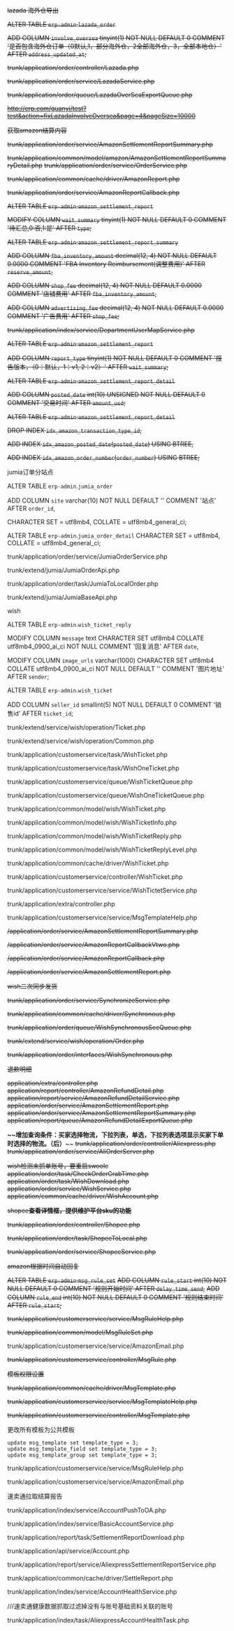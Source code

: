 ~~lazada 海外仓导出~~

~~ALTER TABLE `erp-admin`.`lazada_order`~~ 

~~ADD COLUMN `involve_oversea` tinyint(1) NOT NULL DEFAULT 0 COMMENT '是否包含海外仓订单（0默认,1，部分海外仓，2全部海外仓，3，全部本地仓）' AFTER `address_updated_at`;~~

~~trunk/application/order/controller/Lazada.php~~

~~trunk/application/order/service/LazadaService.php~~

~~trunk/application/order/queue/LazadaOverSeaExportQueue.php~~


~~<http://erp.com/guanyi/test?test&action=fixLazadaInvolveOversea&page=4&pageSize=10000>~~


~~获取amazon结算内容~~

~~trunk/application/order/service/AmazonSettlementReportSummary.php~~


~~trunk/application/common/model/amazon/AmazonSettlementReportSummaryDetail.php~~
~~trunk/application/order/service/OrderService.php~~

~~trunk/application/common/cache/driver/AmazonReport.php~~

~~trunk/application/order/service/AmazonReportCallback.php~~



~~ALTER TABLE `erp-admin`.`amazon_settlement_report`~~ 

~~MODIFY COLUMN `wait_summary` tinyint(1) NOT NULL DEFAULT 0 COMMENT '待汇总,0:否,1:是' AFTER `type`;~~



~~ALTER TABLE `erp-admin`.`amazon_settlement_report_summary`~~ 

~~ADD COLUMN `fba_inventory_amount` decimal(12, 4) NOT NULL DEFAULT 0.0000 COMMENT 'FBA Inventory Reimbursement(调整费用)' AFTER `reserve_amount`,~~

~~ADD COLUMN `shop_fee` decimal(12, 4) NOT NULL DEFAULT 0.0000 COMMENT '店铺费用' AFTER `fba_inventory_amount`,~~

~~ADD COLUMN `advertising_fee` decimal(12, 4) NOT NULL DEFAULT 0.0000 COMMENT '广告费用' AFTER `shop_fee`;~~


~~trunk/application/index/service/DepartmentUserMapService.php~~

~~ALTER TABLE `erp-admin`.`amazon_settlement_report`~~ 

~~ADD COLUMN `report_type` tinyint(1) NOT NULL DEFAULT 0 COMMENT '报告版本，（0：默认，1：v1, 2：v2）' AFTER `wait_summary`;~~

~~ALTER TABLE `erp-admin`.`amazon_settlement_report_detail`~~ 

~~ADD COLUMN `posted_date` int(10) UNSIGNED NOT NULL DEFAULT 0 COMMENT '交易时间' AFTER `amount_usd`;~~


~~ALTER TABLE `erp-admin`.`amazon_settlement_report_detail`~~ 

~~DROP INDEX `idx_amazon_transaction_type_id`,~~

~~ADD INDEX `idx_amazon_posted_date`(`posted_date`) USING BTREE,~~

~~ADD INDEX `idx_amazon_order_number`(`order_number`) USING BTREE;~~



jumia订单分站点

ALTER TABLE `erp-admin`.`jumia_order` 

ADD COLUMN `site` varchar(10) NOT NULL DEFAULT '' COMMENT '站点' AFTER `order_id`,

CHARACTER SET = utf8mb4, COLLATE = utf8mb4_general_ci;

ALTER TABLE `erp-admin`.`jumia_order_detail` CHARACTER SET = utf8mb4, COLLATE = utf8mb4_general_ci;



trunk/application/order/service/JumiaOrderService.php

trunk/extend/jumia/JumiaOrderApi.php

trunk/application/order/task/JumiaToLocalOrder.php

trunk/extend/jumia/JumiaBaseApi.php



wish

ALTER TABLE `erp-admin`.`wish_ticket_reply` 

MODIFY COLUMN `message` text CHARACTER SET utf8mb4 COLLATE utf8mb4_0900_ai_ci NOT NULL COMMENT '回复消息' AFTER `date`,

MODIFY COLUMN `image_urls` varchar(1000) CHARACTER SET utf8mb4 COLLATE utf8mb4_0900_ai_ci NOT NULL DEFAULT '' COMMENT '图片地址' AFTER `sender`;



ALTER TABLE `erp-admin`.`wish_ticket` 

ADD COLUMN `seller_id` smallint(5) NOT NULL DEFAULT 0 COMMENT '销售id' AFTER `ticket_id`;





trunk/extend/service/wish/operation/Ticket.php

trunk/extend/service/wish/operation/Common.php

trunk/application/customerservice/task/WishTicket.php

trunk/application/customerservice/task/WishOneTicket.php

trunk/application/customerservice/queue/WishTicketQueue.php

trunk/application/customerservice/queue/WishOneTicketQueue.php

trunk/application/common/model/wish/WishTicket.php

trunk/application/common/model/wish/WishTicketInfo.php

trunk/application/common/model/wish/WishTicketReply.php

trunk/application/common/model/wish/WishTicketReplyLevel.php

trunk/application/common/cache/driver/WishTicket.php

trunk/application/customerservice/controller/WishTicket.php

trunk/application/customerservice/service/WishTictetService.php

trunk/application/extra/controller.php

trunk/application/customerservice/service/MsgTemplateHelp.php





~~/application/order/service/AmazonSettlementReportSummary.php~~

~~/application/order/service/AmazonReportCallbackVtwo.php~~

~~/application/order/service/AmazonReportCallback.php~~

~~/application/order/service/AmazonSettlementReport.php~~



~~wish二次同步发货~~

~~trunk/application/order/service/SynchronizeService.php~~

~~trunk/application/common/cache/driver/Synchronous.php~~

~~trunk/application/order/queue/WishSynchronousSecQueue.php~~

~~trunk/extend/service/wish/operation/Order.php~~

~~trunk/application/order/interfaces/WishSynchronous.php~~



~~退款明细~~

~~application/extra/controller.php~~
~~application/report/controller/AmazonRefundDetail.php~~
~~application/report/service/AmazonRefundDetailService.php~~
~~application/order/service/AmazonSettlementReport.php~~
~~application/order/service/AmazonSettlementReportSummary.php~~
~~application/report/queue/AmazonRefundDetailExportQueue.php~~



**~~增加查询条件：买家选择物流，下拉列表，单选，下拉列表选项显示买家下单时选择的物流。（后）**~~
~~trunk/application/order/controller/Aliexpress.php~~
~~trunk/application/order/service/AliOrderServer.php~~





~~wish检测未抓单账号，要重启swoole~~ 
~~application/order/task/CheckOrderGrabTime.php~~
~~application/order/task/WishDownload.php~~
~~application/order/service/WishService.php~~
~~application/common/cache/driver/WishAccount.php~~



~~shopee**查看详情框，提供维护平台sku的功能**~~

~~trunk/application/order/controller/Shopee.php~~

~~trunk/application/order/task/ShopeeToLocal.php~~

~~trunk/application/order/service/ShopeeService.php~~





~~amazon根据时间自动回复~~

~~ALTER TABLE `erp-admin`.`msg_rule_set`~~ 
~~ADD COLUMN `rule_start` int(10) NOT NULL DEFAULT 0 COMMENT '规则开始时间' AFTER `delay_time_send`,~~
~~ADD COLUMN `rule_end` int(10) NOT NULL DEFAULT 0 COMMENT '规则结束时间' AFTER `rule_start`;~~



~~trunk/application/customerservice/service/MsgRuleHelp.php~~

~~trunk/application/common/model/MsgRuleSet.php~~

trunk/application/customerservice/service/AmazonEmail.php

~~trunk/application/customerservice/controller/MsgRule.php~~

~~模板权限设置~~

~~trunk/application/common/cache/driver/MsgTemplate.php~~

~~trunk/application/customerservice/service/MsgTemplateHelp.php~~

~~trunk/application/customerservice/controller/MsgTemplate.php~~

更改所有模板为公共模板

```mysql
update msg_template set template_type = 3;
update msg_template_field set template_type = 3;
update msg_template_group set template_type = 3;
```

trunk/application/customerservice/service/MsgRuleHelp.php

trunk/application/customerservice/service/AmazonEmail.php

速卖通拉取结算报告



trunk/application/index/service/AccountPushToOA.php

trunk/application/index/service/BasicAccountService.php

trunk/application/report/task/SettlementReportDownload.php

trunk/application/api/service/Account.php

trunk/application/report/service/AliexpressSettlementReportService.php

trunk/application/common/cache/driver/SettleReport.php

trunk/application/index/service/AccountHealthService.php



///速卖通健康数据抓取过滤掉没有与账号基础资料关联的账号

trunk/application/index/task/AliexpressAccountHealthTask.php